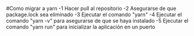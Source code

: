 #Como migrar a yarn
-1 Hacer pull al repositorio
-2 Asegurarse de que package.lock sea eliminado
-3 Ejecutar el comando "yarn"
-4 Ejecutar el comando "yarn -v" para asegurarse de que se haya instalado
-5 Ejecutar el comando "yarn run" para inicializar la aplicación en un puerto
